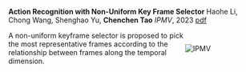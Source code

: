 **Action Recognition with Non-Uniform Key Frame Selector**
Haohe Li, Chong Wang, Shenghao Yu, **Chenchen Tao**
*IPMV*, 2023
[pdf](http://16422004.github.io/files/ipmv.pdf)

<div style="display: flex; align-items: center;">
  <div style="width:70%">
    A non-uniform keyframe selector is proposed to pick the most representative frames according to the relationship between frames along the temporal dimension.
  </div>
  <div style="width:30%">
    <img src="https://16422004.github.io/images/ipmv.PNG" alt="IPMV">
  </div>
</div>
